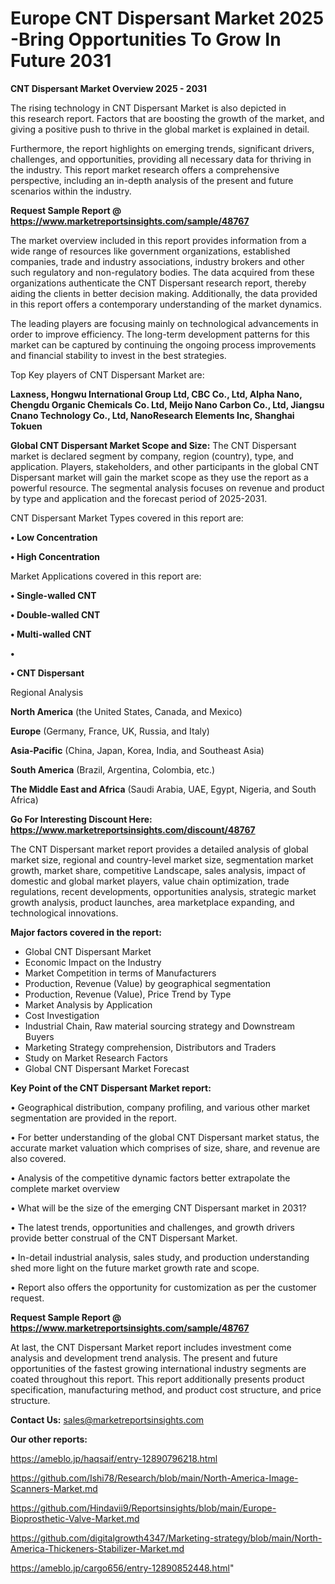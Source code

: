 # Europe CNT Dispersant Market 2025 -Bring Opportunities To Grow In Future 2031

<Strong> CNT Dispersant Market Overview 2025 - 2031</strong>

The rising technology in CNT Dispersant Market is also depicted in this research report. Factors that are boosting the growth of the market, and giving a positive push to thrive in the global market is explained in detail.

Furthermore, the report highlights on emerging trends, significant drivers, challenges, and opportunities, providing all necessary data for thriving in the industry. This report market research offers a comprehensive perspective, including an in-depth analysis of the present and future scenarios within the industry.

<strong>Request Sample Report @ <a href=https://www.marketreportsinsights.com/sample/48767>https://www.marketreportsinsights.com/sample/48767</a></strong>

The market overview included in this report provides information from a wide range of resources like government organizations, established companies, trade and industry associations, industry brokers and other such regulatory and non-regulatory bodies. The data acquired from these organizations authenticate the CNT Dispersant research report, thereby aiding the clients in better decision making. Additionally, the data provided in this report offers a contemporary understanding of the market dynamics.

The leading players are focusing mainly on technological advancements in order to improve efficiency. The long-term development patterns for this market can be captured by continuing the ongoing process improvements and financial stability to invest in the best strategies.

Top Key players of CNT Dispersant Market are:

<strong>Laxness, Hongwu International Group Ltd, CBC Co., Ltd, Alpha Nano, Chengdu Organic Chemicals Co. Ltd, Meijo Nano Carbon Co., Ltd, Jiangsu Cnano Technology Co., Ltd, NanoResearch Elements Inc, Shanghai Tokuen</strong>

<strong><b>Global CNT Dispersant Market Scope and Size:</b></strong>
The CNT Dispersant market is declared segment by company, region (country), type, and application. Players, stakeholders, and other participants in the global CNT Dispersant market will gain the market scope as they use the report as a powerful resource. The segmental analysis focuses on revenue and product by type and application and the forecast period of 2025-2031.

CNT Dispersant Market Types covered in this report are:

<strong>•  Low Concentration

•  High Concentration</strong>

Market Applications covered in this report are:

<strong>•  Single-walled CNT

•  Double-walled CNT

•  Multi-walled CNT

•  

•  CNT Dispersant</strong> 

Regional Analysis

<strong>North America</strong> (the United States, Canada, and Mexico)

<strong>Europe</strong> (Germany, France, UK, Russia, and Italy)

<strong>Asia-Pacific</strong> (China, Japan, Korea, India, and Southeast Asia)

<strong>South America</strong> (Brazil, Argentina, Colombia, etc.)

<strong>The Middle East and Africa</strong> (Saudi Arabia, UAE, Egypt, Nigeria, and South Africa)

<strong>Go For Interesting Discount Here: <a href=https://www.marketreportsinsights.com/discount/48767>https://www.marketreportsinsights.com/discount/48767</a></strong>

The CNT Dispersant market report provides a detailed analysis of global market size, regional and country-level market size, segmentation market growth, market share, competitive Landscape, sales analysis, impact of domestic and global market players, value chain optimization, trade regulations, recent developments, opportunities analysis, strategic market growth analysis, product launches, area marketplace expanding, and technological innovations.

<strong><b>Major factors covered in the report:</b></strong>
<ul>
  <li>Global CNT Dispersant Market </li>
  <li>Economic Impact on the Industry</li>
  <li>Market Competition in terms of Manufacturers</li>
  <li>Production, Revenue (Value) by geographical segmentation</li>
  <li>Production, Revenue (Value), Price Trend by Type</li>
  <li>Market Analysis by Application</li>
  <li>Cost Investigation</li>
  <li>Industrial Chain, Raw material sourcing strategy and Downstream Buyers</li>
  <li>Marketing Strategy comprehension, Distributors and Traders</li>
  <li>Study on Market Research Factors</li>
  <li>Global CNT Dispersant Market Forecast</li>
</ul>

<strong><b>Key Point of the CNT Dispersant Market report:</b></strong>

• Geographical distribution, company profiling, and various other market segmentation are provided in the report.

• For better understanding of the global CNT Dispersant market status, the accurate market valuation which comprises of size, share, and revenue are also covered.

• Analysis of the competitive dynamic factors better extrapolate the complete market overview

• What will be the size of the emerging CNT Dispersant market in 2031?

• The latest trends, opportunities and challenges, and growth drivers provide better construal of the CNT Dispersant Market.

• In-detail industrial analysis, sales study, and production understanding shed more light on the future market growth rate and scope.

• Report also offers the opportunity for customization as per the customer request.

<strong>Request Sample Report @ <a href=https://www.marketreportsinsights.com/sample/48767>https://www.marketreportsinsights.com/sample/48767</a></strong>

At last, the CNT Dispersant Market report includes investment come analysis and development trend analysis. The present and future opportunities of the fastest growing international industry segments are coated throughout this report. This report additionally presents product specification, manufacturing method, and product cost structure, and price structure.

<strong>Contact Us:</strong>
sales@marketreportsinsights.com

<strong>Our other reports:</strong>

<a href=https://ameblo.jp/haqsaif/entry-12890796218.html>https://ameblo.jp/haqsaif/entry-12890796218.html</a>

<a href=https://github.com/Ishi78/Research/blob/main/North-America-Image-Scanners-Market.md>https://github.com/Ishi78/Research/blob/main/North-America-Image-Scanners-Market.md</a>

<a href=https://github.com/Hindavii9/Reportsinsights/blob/main/Europe-Bioprosthetic-Valve-Market.md>https://github.com/Hindavii9/Reportsinsights/blob/main/Europe-Bioprosthetic-Valve-Market.md</a>

<a href=https://github.com/digitalgrowth4347/Marketing-strategy/blob/main/North-America-Thickeners-Stabilizer-Market.md>https://github.com/digitalgrowth4347/Marketing-strategy/blob/main/North-America-Thickeners-Stabilizer-Market.md</a>

<a href=https://ameblo.jp/cargo656/entry-12890852448.html>https://ameblo.jp/cargo656/entry-12890852448.html</a>"
